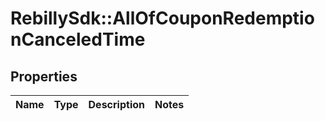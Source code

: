 # RebillySdk::AllOfCouponRedemptionCanceledTime

## Properties
Name | Type | Description | Notes
------------ | ------------- | ------------- | -------------

